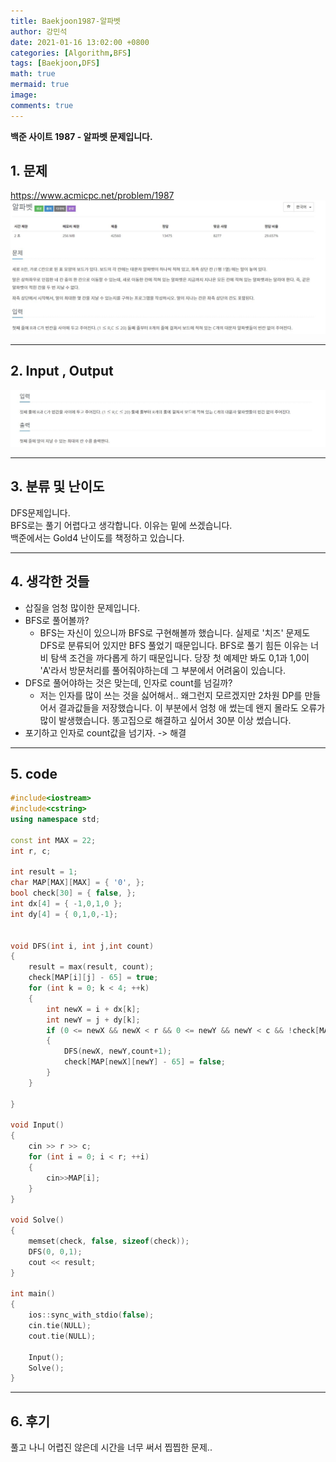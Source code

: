 ```yaml
---
title: Baekjoon1987-알파벳
author: 강민석
date: 2021-01-16 13:02:00 +0800
categories: [Algorithm,BFS]
tags: [Baekjoon,DFS]
math: true
mermaid: true
image: 
comments: true
---
```


**백준 사이트 1987 - 알파벳 문제입니다.**

## 1. 문제
<https://www.acmicpc.net/problem/1987>
![](/assets/img/sample/Baekjoon/1987/Problem.JPG)

-----  

## 2. Input , Output
![](/assets/img/sample/Baekjoon/1987/input.JPG)

-----  

## 3. 분류 및 난이도

DFS문제입니다.  
BFS로는 풀기 어렵다고 생각합니다. 이유는 밑에 쓰겠습니다.  
백준에서는 Gold4 난이도를 책정하고 있습니다.  

-----  

## 4. 생각한 것들

- 삽질을 엄청 많이한 문제입니다.
- BFS로 풀어볼까?
    + BFS는 자신이 있으니까 BFS로 구현해볼까 했습니다. 실제로 '치즈' 문제도 DFS로 분류되어 있지만 BFS 풀었기 때문입니다.
      BFS로 풀기 힘든 이유는 너비 탐색 조건을 까다롭게 하기 때문입니다. 당장 첫 예제만 봐도 0,1과 1,0이 'A'라서 방문처리를 풀어줘야하는데 그 부분에서 어려움이 있습니다.
- DFS로 풀어야하는 것은 맞는데, 인자로 count를 넘길까?
    + 저는 인자를 많이 쓰는 것을 싫어해서.. 왜그런지 모르겠지만 2차원 DP를 만들어서 결과값들을 저장했습니다.
      이 부분에서 엄청 애 썼는데 왠지 몰라도 오류가 많이 발생했습니다. 똥고집으로 해결하고 싶어서 30분 이상 썼습니다.
- 포기하고 인자로 count값을 넘기자. -> 해결


-----  

## 5. code

```c++
#include<iostream>
#include<cstring>
using namespace std;

const int MAX = 22;
int r, c;

int result = 1;
char MAP[MAX][MAX] = { '0', };
bool check[30] = { false, };
int dx[4] = { -1,0,1,0 };
int dy[4] = { 0,1,0,-1};


void DFS(int i, int j,int count)
{
	result = max(result, count);
	check[MAP[i][j] - 65] = true;
	for (int k = 0; k < 4; ++k)
	{
		int newX = i + dx[k];
		int newY = j + dy[k];
		if (0 <= newX && newX < r && 0 <= newY && newY < c && !check[MAP[newX][newY]-65])
		{
			DFS(newX, newY,count+1);
			check[MAP[newX][newY] - 65] = false;	
		}
	}

}

void Input()
{
	cin >> r >> c;
	for (int i = 0; i < r; ++i)
	{
		cin>>MAP[i];
	}
}

void Solve()
{
	memset(check, false, sizeof(check));
	DFS(0, 0,1);
	cout << result;
}

int main()
{
	ios::sync_with_stdio(false);
	cin.tie(NULL);
	cout.tie(NULL);

	Input();
	Solve();
}
```
-----

## 6. 후기
풀고 나니 어렵진 않은데 시간을 너무 써서 찝찝한 문제..








 